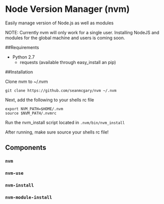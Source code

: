 # Node Version Manager (nvm)

Easily manage version of Node.js as well as modules

NOTE: Currently nvm will only work for a single user. Installing NodeJS and modules for the global machine and users is coming soon.

##Requirements

- Python 2.7
	- requests (available through easy_install an pip)

##Installation

Clone nvm to ~/.nvm

```git clone https://github.com/seanmcgary/nvm ~/.nvm```

Next, add the following to your shells rc file

```
export NVM_PATH=$HOME/.nvm
source $NVM_PATH/.nvmrc
```

Run the nvm_install script located in ```.nvm/bin/nvm_install```

After running, make sure source your shells rc file!


## Components

### ```nvm```

### ```nvm-use```

### ```nvm-install```

### ```nvm-module-install```
